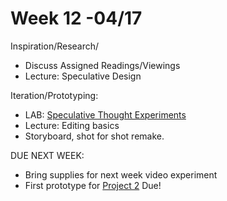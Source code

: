 # Week 12 -04/17

Inspiration/Research/
* Discuss Assigned Readings/Viewings 
* Lecture: Speculative Design 

Iteration/Prototyping:
* LAB: [Speculative Thought Experiments](https://docs.google.com/document/d/1Cmp9fCJfs7IruMmfCCSGjnQCDOE6C3bD5BO93v6DU9g/edit)
* Lecture: Editing basics 
* Storyboard, shot for shot remake. 


DUE NEXT WEEK:
* Bring supplies for next week video experiment
* First prototype for [Project 2](city_as_site.md) Due!
